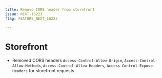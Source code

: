 ```yaml
---
title: Remove CORS header from storefront
issue: NEXT-16223
flag: FEATURE_NEXT_16223
 
---
```

# Storefront
* Removed CORS headers `Access-Control-Allow-Origin`, `Access-Control-Allow-Methods`, `Access-Control-Allow-Headers`, `Access-Control-Expose-Headers` for storefront requests.
